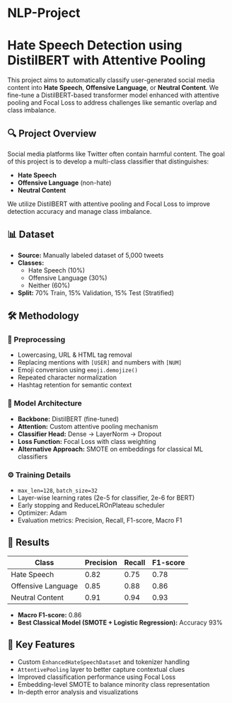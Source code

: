 # NLP-Project
# Hate Speech Detection using DistilBERT with Attentive Pooling

This project aims to automatically classify user-generated social media content into **Hate Speech**, **Offensive Language**, or **Neutral Content**. We fine-tune a DistilBERT-based transformer model enhanced with attentive pooling and Focal Loss to address challenges like semantic overlap and class imbalance.

## 🔍 Project Overview

Social media platforms like Twitter often contain harmful content. The goal of this project is to develop a multi-class classifier that distinguishes:

- **Hate Speech**
- **Offensive Language** (non-hate)
- **Neutral Content**

We utilize DistilBERT with attentive pooling and Focal Loss to improve detection accuracy and manage class imbalance.

## 📊 Dataset

- **Source:** Manually labeled dataset of 5,000 tweets  
- **Classes:**
  - Hate Speech (10%)
  - Offensive Language (30%)
  - Neither (60%)
- **Split:** 70% Train, 15% Validation, 15% Test (Stratified)

## 🛠️ Methodology

### 🔧 Preprocessing
- Lowercasing, URL & HTML tag removal  
- Replacing mentions with `[USER]` and numbers with `[NUM]`  
- Emoji conversion using `emoji.demojize()`  
- Repeated character normalization  
- Hashtag retention for semantic context

### 🤖 Model Architecture
- **Backbone:** DistilBERT (fine-tuned)  
- **Attention:** Custom attentive pooling mechanism  
- **Classifier Head:** Dense → LayerNorm → Dropout  
- **Loss Function:** Focal Loss with class weighting  
- **Alternative Approach:** SMOTE on embeddings for classical ML classifiers

### ⚙️ Training Details
- `max_len=128`, `batch_size=32`  
- Layer-wise learning rates (2e-5 for classifier, 2e-6 for BERT)  
- Early stopping and ReduceLROnPlateau scheduler  
- Optimizer: Adam  
- Evaluation metrics: Precision, Recall, F1-score, Macro F1

## 🧪 Results

| Class              | Precision | Recall | F1-score |
|--------------------|-----------|--------|----------|
| Hate Speech        | 0.82      | 0.75   | 0.78     |
| Offensive Language | 0.85      | 0.88   | 0.86     |
| Neutral Content    | 0.91      | 0.94   | 0.93     |

- **Macro F1-score:** 0.86  
- **Best Classical Model (SMOTE + Logistic Regression):** Accuracy 93%

## 🧠 Key Features

- Custom `EnhancedHateSpeechDataset` and tokenizer handling  
- `AttentivePooling` layer to better capture contextual clues  
- Improved classification performance using Focal Loss  
- Embedding-level SMOTE to balance minority class representation  
- In-depth error analysis and visualizations
